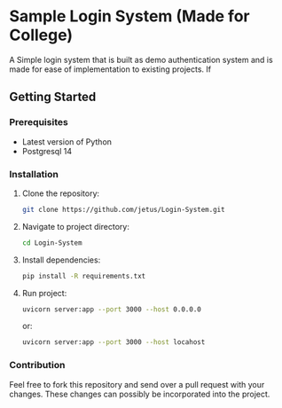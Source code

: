 # Sample Login System (Made for College)

A Simple login system that is built as demo authentication system and is made for ease of implementation to existing projects. If

## Getting Started

### Prerequisites

- Latest version of Python
- Postgresql 14

### Installation

1. Clone the repository:

   ```bash
   git clone https://github.com/jetus/Login-System.git
   ```

2. Navigate to project directory:

   ```bash
   cd Login-System
   ```

3. Install dependencies:

   ```bash
   pip install -R requirements.txt
   ```

4. Run project:
   ```bash
   uvicorn server:app --port 3000 --host 0.0.0.0
   ```
   or:
   ```bash
   uvicorn server:app --port 3000 --host locahost
   ```

### Contribution

Feel free to fork this repository and send over a pull request with your changes. These changes can possibly be incorporated into the project.
